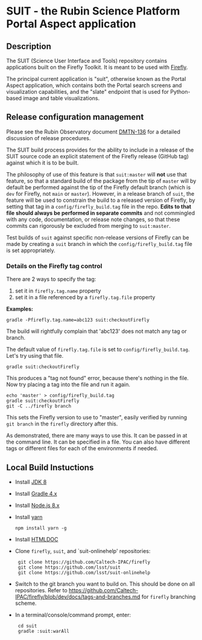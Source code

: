 # SUIT - the Rubin Science Platform Portal Aspect application

## Description
The SUIT (Science User Interface and Tools) repository contains applications built on the Firefly Toolkit.
It is meant to be used with [Firefly](https://github.com/Caltech-IPAC/firefly).

The principal current application is "suit", otherwise known as the Portal Aspect application, which
contains both the Portal search screens and visualization capabilities, and the "slate" endpoint that
is used for Python-based image and table visualizations.


## Release configuration management

Please see the Rubin Observatory document [DMTN-136](https://dmtn-136.lsst.io/) for a detailed discussion of release procedures.

The SUIT build process provides for the ability to include in a release of the SUIT source code an explicit statement of the Firefly release (GitHub tag) against which it is to be built.

The philosophy of use of this feature is that `suit:master` will **not** use that feature, so that a standard build of the package from the tip of `master` will by default be performed against the tip of the Firefly default branch (which is `dev` for Firefly, not `main` or `master`).
However, in a release branch of `suit`, the feature will be used to constrain the build to a released version of Firefly, by setting that tag in a `config/firefly_build.tag` file in the repo.
**Edits to that file should always be performed in separate commits** and not commingled with any code, documentation, or release note changes, so that these commits can rigorously be excluded from merging to `suit:master`.

Test builds of `suit` against specific non-release versions of Firefly can be made by creating a `suit` branch in which the `config/firefly_build.tag` file is set appropriately.

### Details on the Firefly tag control

There are 2 ways to specify the tag:

1. set it in `firefly.tag.name` property
2. set it in a file referenced by a `firefly.tag.file` property

**Examples:**

`gradle -Pfirefly.tag.name=abc123 suit:checkoutFirefly`

The build will rightfully complain that 'abc123' does not match any tag or branch.

The default value of `firefly.tag.file` is set to `config/firefly_build.tag`.
Let's try using that file.

`gradle suit:checkoutFirefly`

This produces a "tag not found" error, because there's nothing in the file.
Now try placing a tag into the file and run it again.

```
echo 'master' > config/firefly_build.tag
gradle suit:checkoutFirefly
git -C ../firefly branch
```

This sets the Firefly version to use to "master", easily verified by running `git branch` in the `firefly` directory after this.

As demonstrated, there are many ways to use this.
It can be passed in at the command line.
It can be specified in a file.
You can also have different tags or different files for each of the environments if needed.

## Local Build Instuctions

 - Install [JDK 8](http://www.oracle.com/technetwork/java/javase/downloads/jdk8-downloads-2133151.html)

 - Install [Gradle 4.x](https://gradle.org/install/)

 - Install [Node.js 8.x](https://nodejs.org/en/download/)

 - Install [yarn](https://yarnpkg.com/)

       npm install yarn -g

 - Install [HTMLDOC](https://www.msweet.org/htmldoc/)

 - Clone `firefly`, `suit`, and `suit-onlinehelp' repositories:

        git clone https://github.com/Caltech-IPAC/firefly
        git clone https://github.com/lsst/suit
        git clone https://github.com/lsst/suit-onlinehelp

 - Switch to the git branch you want to build on.  This should be done on all repositories.
   Refer to https://github.com/Caltech-IPAC/firefly/blob/dev/docs/tags-and-branches.md for `firefly` branching scheme.

 - In a terminal/console/command prompt, enter:

        cd suit
        gradle :suit:warAll
